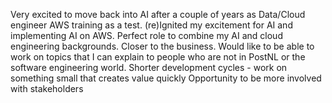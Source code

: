 Very excited to move back into AI after a couple of years as Data/Cloud engineer
AWS training as a test. (re)Ignited my excitement for AI and implementing AI on AWS. Perfect role to combine my AI and cloud engineering backgrounds.
Closer to the business. Would like to be able to work on topics that I can explain to people who are not in PostNL or the software engineering world.
Shorter development cycles - work on something small that creates value quickly 
Opportunity to be more involved with stakeholders 
